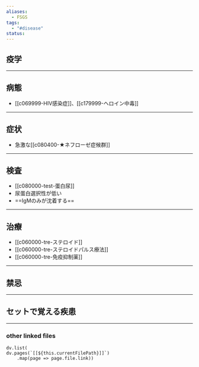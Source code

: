 ```yaml
---
aliases:
  - FSGS
tags:
  - "#disease"
status:
---
```

## 疫学
---
## 病態
- [[c069999-HIV感染症]]、[[c179999-ヘロイン中毒]]
---
## 症状
- 急激な[[c080400-★ネフローゼ症候群]]
---
## 検査
- [[c080000-test-蛋白尿]]
- 尿蛋白選択性が低い
- ==IgMのみが沈着する==
---
## 治療
- [[c060000-tre-ステロイド]]
- [[c060000-tre-ステロイドパルス療法]]
- [[c060000-tre-免疫抑制薬]]
---
## 禁忌
---
## セットで覚える疾患
---
### other linked files
```dataviewjs
dv.list(
dv.pages(`[[${this.currentFilePath}]]`)
	.map(page => page.file.link))
```